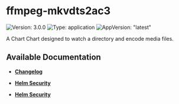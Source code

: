 # ffmpeg-mkvdts2ac3

![Version: 3.0.0](https://img.shields.io/badge/Version-3.0.0-informational?style=flat-square) ![Type: application](https://img.shields.io/badge/Type-application-informational?style=flat-square) ![AppVersion: "latest"](https://img.shields.io/badge/AppVersion-"latest"-informational?style=flat-square)

A Chart Chart designed to watch a directory and encode media files.

## Available Documentation

- [**Changelog**](CHANGELOG)

- [**Helm Security**](container-security)

- [**Helm Security**](helm-security)

